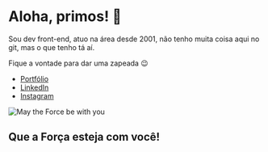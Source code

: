 # Aloha, primos! 👋

Sou dev front-end, atuo na área desde 2001, não tenho muita coisa aqui no git, mas o que tenho tá aí.

Fique a vontade para dar uma zapeada 😉

* [Portfólio](https://eduruiz333.github.io/)
* [LinkedIn](https://www.linkedin.com/in/eduruiz333/)
* [Instagram](https://www.instagram.com/eduruiz333/)

![May the Force be with you](https://eduruiz333.github.io/assets/img/android-chrome-192x192.png)

## Que a Força esteja com você!

<!--
**eduruiz333/eduruiz333** is a ✨ _special_ ✨ repository because its `README.md` (this file) appears on your GitHub profile.

Here are some ideas to get you started:

- 🔭 I’m currently working on ...
- 🌱 I’m currently learning ...
- 👯 I’m looking to collaborate on ...
- 🤔 I’m looking for help with ...
- 💬 Ask me about ...
- 📫 How to reach me: ...
- 😄 Pronouns: ...
- ⚡ Fun fact: ...
-->
